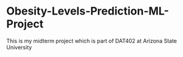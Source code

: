 # Obesity-Levels-Prediction-ML-Project
This is my midterm project which is part of DAT402 at Arizona State University

